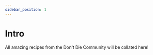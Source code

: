 ```yaml
---
sidebar_position: 1
---
```


# Intro

All amazing recipes from the Don't Die Community will be collated here!
